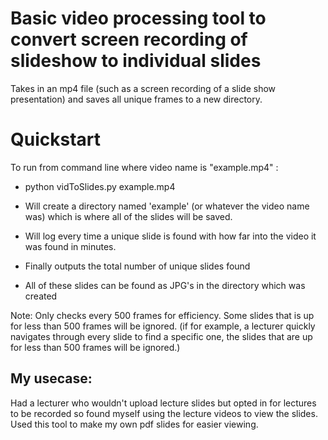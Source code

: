 # Basic video processing tool to convert screen recording of slideshow to individual slides

Takes in an mp4 file (such as a screen recording of a slide show presentation) and saves all unique frames to a new directory.

# Quickstart
To run from command line where video name is "example.mp4" :

- python vidToSlides.py example.mp4

- Will create a directory named 'example' (or whatever the video name was) which is where all of the slides will be saved. 
- Will log every time a unique slide is found with how far into the video it was found in minutes.
- Finally outputs the total number of unique slides found
- All of these slides can be found as JPG's in the directory which was created


Note: Only checks every 500 frames for efficiency. Some slides that is up for less than 500 frames will be ignored. (if for example, a lecturer quickly navigates through every slide to find a specific one, the slides that are up for less than 500 frames will be ignored.)

## My usecase:
Had a lecturer who wouldn't upload lecture slides but opted in for lectures to be recorded so found myself using the lecture videos to view the slides. Used this tool to make my own pdf slides for easier viewing.
